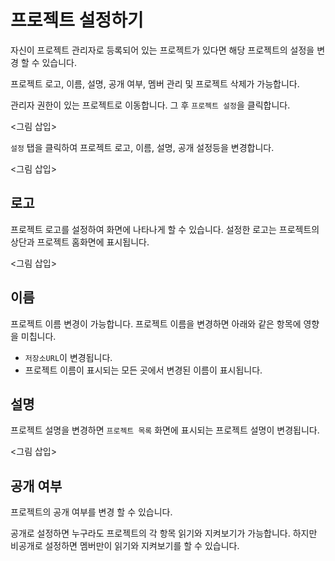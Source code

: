 # 프로젝트 설정하기

자신이 프로젝트 관리자로 등록되어 있는 프로젝트가 있다면 해당 프로젝트의 설정을 변경 할 수 있습니다. 

프로젝트 로고, 이름, 설명, 공개 여부, 멤버 관리 및 프로젝트 삭제가 가능합니다.

관리자 권한이 있는 프로젝트로 이동합니다. 그 후 `프로젝트 설정`을 클릭합니다.

<그림 삽입>

`설정` 탭을 클릭하여 프로젝트 로고, 이름, 설명, 공개 설정등을 변경합니다.

<그림 삽입>

## 로고

프로젝트 로고를 설정하여 화면에 나타나게 할 수 있습니다. 설정한 로고는 프로젝트의 상단과 프로젝트 홈화면에 표시됩니다. 

<그림 삽입>

## 이름

프로젝트 이름 변경이 가능합니다. 프로젝트 이름을 변경하면 아래와 같은 항목에 영향을 미칩니다.

* `저장소URL`이 변경됩니다.
* 프로젝트 이름이 표시되는 모든 곳에서 변경된 이름이 표시됩니다.

## 설명

프로젝트 설명을 변경하면 `프로젝트 목록` 화면에 표시되는 프로젝트 설명이 변경됩니다. 

<그림 삽입>

## 공개 여부

프로젝트의 공개 여부를 변경 할 수 있습니다. 

공개로 설정하면 누구라도 프로젝트의 각 항목 읽기와 지켜보기가 가능합니다. 하지만 비공개로 설정하면 멤버만이 읽기와 지켜보기를 할 수 있습니다.